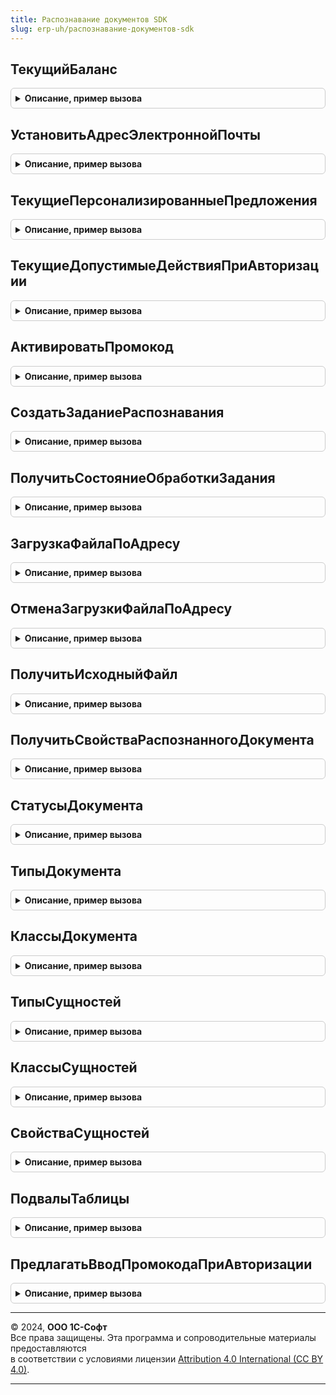 ```yaml
---
title: Распознавание документов SDK
slug: erp-uh/распознавание-документов-sdk
---
```



## ТекущийБаланс
<details style="margin: 1em 0; padding: 0.5em; border: 1px solid #ccc; border-radius: 6px;">

<summary style="font-weight: bold; cursor: pointer;">Описание, пример вызова</summary>

```bsl

// Выполняет запрос к серверу распознавания документов для получения состояния текущего баланса.
//
// Возвращаемое значение:
//  См. РаспознаваниеДокументовSDK.КакСостояниеТекущегоБаланса.
//
Функция ТекущийБаланс() Экспорт
```

Пример вызова
```bsl
Результат = РаспознаваниеДокументовSDK.ТекущийБаланс() 
```
</details>

## УстановитьАдресЭлектроннойПочты
<details style="margin: 1em 0; padding: 0.5em; border: 1px solid #ccc; border-radius: 6px;">

<summary style="font-weight: bold; cursor: pointer;">Описание, пример вызова</summary>

```bsl

// Выполняет запрос к серверу распознавания документов для установки адреса электронной почты.
// Этот адрес будет использоваться для уведомления об активации учетной записи
// и для сообщений об изменении баланса.
//
// Параметры:
//  АдресЭлПочты - Строка - Адрес электронной почты клиента.
//
Процедура УстановитьАдресЭлектроннойПочты(АдресЭлПочты) Экспорт
```

Пример вызова
```bsl
РаспознаваниеДокументовSDK.УстановитьАдресЭлектроннойПочты(АдресЭлПочты) 
```
</details>

## ТекущиеПерсонализированныеПредложения
<details style="margin: 1em 0; padding: 0.5em; border: 1px solid #ccc; border-radius: 6px;">

<summary style="font-weight: bold; cursor: pointer;">Описание, пример вызова</summary>

```bsl

// Выполняет запрос к серверу распознавания документов для получения предложений клиенту.
//
// Параметры:
//  Пользователь - Строка - Уникальный идентификатор пользователя ИБ
//  Размещение - Строка - Код места размещения баннера
//  ЗакрытыеБаннеры - Соответствие- Список идентификаторов закрытых баннеров, Ключ - Идентификатор, Значение - Дата
//
// Возвращаемое значение:
//  См. РаспознаваниеДокументовSDK.КакПерсонализированныеПредложения.
//
Функция ТекущиеПерсонализированныеПредложения(Пользователь = Неопределено, Размещение = Неопределено, ЗакрытыеБаннеры = Неопределено) Экспорт
```

Пример вызова
```bsl
Результат = РаспознаваниеДокументовSDK.ТекущиеПерсонализированныеПредложения(Пользователь, Размещение, ЗакрытыеБаннеры);
```
</details>

## ТекущиеДопустимыеДействияПриАвторизации
<details style="margin: 1em 0; padding: 0.5em; border: 1px solid #ccc; border-radius: 6px;">

<summary style="font-weight: bold; cursor: pointer;">Описание, пример вызова</summary>

```bsl

// Выполняет запрос к серверу распознавания документов для проверки допустимых действий при авторизации.
//
// Возвращаемое значение:
//  См. РаспознаваниеДокументовSDK.КакДопустимыеДействияПриАвторизации.
//
Функция ТекущиеДопустимыеДействияПриАвторизации() Экспорт
```

Пример вызова
```bsl
Результат = РаспознаваниеДокументовSDK.ТекущиеДопустимыеДействияПриАвторизации() 
```
</details>

## АктивироватьПромокод
<details style="margin: 1em 0; padding: 0.5em; border: 1px solid #ccc; border-radius: 6px;">

<summary style="font-weight: bold; cursor: pointer;">Описание, пример вызова</summary>

```bsl

// Выполняет запрос к серверу распознавания документов для активации промокода.
//
// Параметры:
//  Промокод - Строка
//
// Возвращаемое значение:
//  См. РаспознаваниеДокументовSDK.КакРезультатАктивацииПромокода.
//
Функция АктивироватьПромокод(Промокод) Экспорт
```

Пример вызова
```bsl
Результат = РаспознаваниеДокументовSDK.АктивироватьПромокод(Промокод) 
```
</details>

## СоздатьЗаданиеРаспознавания
<details style="margin: 1em 0; padding: 0.5em; border: 1px solid #ccc; border-radius: 6px;">

<summary style="font-weight: bold; cursor: pointer;">Описание, пример вызова</summary>

```bsl

// Выполняет запрос к серверу распознавания документов для создания задания распознавания.
//
// Параметры:
//  ИменаФайлов - Массив из Строка - Имена файлов, которые необходимо отправить на распознавание.
//  ДатаСоздания - Дата - Дата создания задания распознавания, если не указана - текущая дата сеанса.
//
// Возвращаемое значение:
//  Строка - Идентификатор задания распознавания.
//
Функция СоздатьЗаданиеРаспознавания(ИменаФайлов, ДатаСоздания = Неопределено) Экспорт
```

Пример вызова
```bsl
Результат = РаспознаваниеДокументовSDK.СоздатьЗаданиеРаспознавания(ИменаФайлов, ДатаСоздания);
```
</details>

## ПолучитьСостояниеОбработкиЗадания
<details style="margin: 1em 0; padding: 0.5em; border: 1px solid #ccc; border-radius: 6px;">

<summary style="font-weight: bold; cursor: pointer;">Описание, пример вызова</summary>

```bsl

// Выполняет запрос к серверу распознавания документов для получения состояния обработки задания распознавания.
//
// Параметры:
//  ИдентификаторЗадания - Строка - Задание состояние которого необходимо получить.
//    Получается с помощью метода См. РаспознаваниеДокументовSDK.СоздатьЗаданиеРаспознавания.
//
// Возвращаемое значение:
//  См. РаспознаваниеДокументовSDK.КакСостояниеОбработкиЗадания.
//
Функция ПолучитьСостояниеОбработкиЗадания(ИдентификаторЗадания) Экспорт
```

Пример вызова
```bsl
Результат = РаспознаваниеДокументовSDK.ПолучитьСостояниеОбработкиЗадания(ИдентификаторЗадания) 
```
</details>

## ЗагрузкаФайлаПоАдресу
<details style="margin: 1em 0; padding: 0.5em; border: 1px solid #ccc; border-radius: 6px;">

<summary style="font-weight: bold; cursor: pointer;">Описание, пример вызова</summary>

```bsl

// Выполняет запрос к серверу распознавания документов для загрузки файла по выделенному адресу.
//
// Параметры:
//  АдресЗагрузкиФайла - Строка - Адрес, выданный сервером распознавания для загрузки файла.
//    Получается с помощью метода См. РаспознаваниеДокументовSDK.ПолучитьСостояниеОбработкиЗадания.
//  Данные - ДвоичныеДанные - Данные загружаемого файла.
//
// Возвращаемое значение:
//  Строка - Идентификатор файла.
//
Функция ЗагрузкаФайлаПоАдресу(АдресЗагрузкиФайла, Данные) Экспорт
```

Пример вызова
```bsl
Результат = РаспознаваниеДокументовSDK.ЗагрузкаФайлаПоАдресу(АдресЗагрузкиФайла, Данные) 
```
</details>

## ОтменаЗагрузкиФайлаПоАдресу
<details style="margin: 1em 0; padding: 0.5em; border: 1px solid #ccc; border-radius: 6px;">

<summary style="font-weight: bold; cursor: pointer;">Описание, пример вызова</summary>

```bsl

// Выполняет запрос к серверу распознавания документов для отмены загрузки файла по адресу.
//
// Метод предназначен для отмены загрузки в случае, когда клиентское приложение понимает, что запросило слишком много
// слотов для загрузки файлов и в процессе отправки какой-либо из файлов больше отправлять не требуется.
//
// Параметры:
//  АдресЗагрузкиФайла - Строка - Адрес, выданный сервером распознавания для загрузки файла.
//                                Получается с помощью метода См. РаспознаваниеДокументовSDK.ПолучитьСостояниеОбработкиЗадания.
//
Процедура ОтменаЗагрузкиФайлаПоАдресу(АдресЗагрузкиФайла) Экспорт
```

Пример вызова
```bsl
РаспознаваниеДокументовSDK.ОтменаЗагрузкиФайлаПоАдресу(АдресЗагрузкиФайла) 
```
</details>

## ПолучитьИсходныйФайл
<details style="margin: 1em 0; padding: 0.5em; border: 1px solid #ccc; border-radius: 6px;">

<summary style="font-weight: bold; cursor: pointer;">Описание, пример вызова</summary>

```bsl

// Выполняет запрос к серверу распознавания документов для загрузки файла по выделенному адресу.
//
// Параметры:
//  ИдентификаторФайла - Строка - Идентификатор файла.
//   Получается с помощью метода См. РаспознаваниеДокументовSDK.ЗагрузкаФайлаПоАдресу.
//
// Возвращаемое значение:
// ДвоичныеДанные - Данные исходного файла.
//
Функция ПолучитьИсходныйФайл(ИдентификаторФайла) Экспорт
```

Пример вызова
```bsl
Результат = РаспознаваниеДокументовSDK.ПолучитьИсходныйФайл(ИдентификаторФайла) 
```
</details>

## ПолучитьСвойстваРаспознанногоДокумента
<details style="margin: 1em 0; padding: 0.5em; border: 1px solid #ccc; border-radius: 6px;">

<summary style="font-weight: bold; cursor: pointer;">Описание, пример вызова</summary>

```bsl

// Выполняет запрос к серверу распознавания документов для получения свойств распознанного документа.
//
// Параметры:
//  ИдентификаторДокумента - Документ свойства которого необходимо получить.
//    Получается с помощью метода См. РаспознаваниеДокументовSDK.ПолучитьСостояниеОбработкиЗадания.
//
//
// Возвращаемое значение:
//  См. РаспознаваниеДокументовSDK.КакСвойстваРаспознанногоДокумента.
//
Функция ПолучитьСвойстваРаспознанногоДокумента(ИдентификаторДокумента) Экспорт
```

Пример вызова
```bsl
Результат = РаспознаваниеДокументовSDK.ПолучитьСвойстваРаспознанногоДокумента(ИдентификаторДокумента) 
```
</details>

## СтатусыДокумента
<details style="margin: 1em 0; padding: 0.5em; border: 1px solid #ccc; border-radius: 6px;">

<summary style="font-weight: bold; cursor: pointer;">Описание, пример вызова</summary>

```bsl

// Структура статусов документа.
//
// Возвращаемое значение:
//   Структура
//
Функция СтатусыДокумента() Экспорт
```

Пример вызова
```bsl
Результат = РаспознаваниеДокументовSDK.СтатусыДокумента() 
```
</details>

## ТипыДокумента
<details style="margin: 1em 0; padding: 0.5em; border: 1px solid #ccc; border-radius: 6px;">

<summary style="font-weight: bold; cursor: pointer;">Описание, пример вызова</summary>

```bsl

// Структура типов документа.
//
// Возвращаемое значение:
//   Структура
//
Функция ТипыДокумента() Экспорт
```

Пример вызова
```bsl
Результат = РаспознаваниеДокументовSDK.ТипыДокумента() 
```
</details>

## КлассыДокумента
<details style="margin: 1em 0; padding: 0.5em; border: 1px solid #ccc; border-radius: 6px;">

<summary style="font-weight: bold; cursor: pointer;">Описание, пример вызова</summary>

```bsl

// Структура классов документа.
//
// Возвращаемое значение:
//   Структура
//
Функция КлассыДокумента() Экспорт
```

Пример вызова
```bsl
Результат = РаспознаваниеДокументовSDK.КлассыДокумента() 
```
</details>

## ТипыСущностей
<details style="margin: 1em 0; padding: 0.5em; border: 1px solid #ccc; border-radius: 6px;">

<summary style="font-weight: bold; cursor: pointer;">Описание, пример вызова</summary>

```bsl

// Структура типов сущностей.
//
// Возвращаемое значение:
//   Структура
//
Функция ТипыСущностей() Экспорт
```

Пример вызова
```bsl
Результат = РаспознаваниеДокументовSDK.ТипыСущностей() 
```
</details>

## КлассыСущностей
<details style="margin: 1em 0; padding: 0.5em; border: 1px solid #ccc; border-radius: 6px;">

<summary style="font-weight: bold; cursor: pointer;">Описание, пример вызова</summary>

```bsl

// Структура классов сущностей.
//
// Возвращаемое значение:
//   Структура
//
Функция КлассыСущностей() Экспорт
```

Пример вызова
```bsl
Результат = РаспознаваниеДокументовSDK.КлассыСущностей() 
```
</details>

## СвойстваСущностей
<details style="margin: 1em 0; padding: 0.5em; border: 1px solid #ccc; border-radius: 6px;">

<summary style="font-weight: bold; cursor: pointer;">Описание, пример вызова</summary>

```bsl

// Структура свойств сущностей.
//
// Возвращаемое значение:
//   Структура
//
Функция СвойстваСущностей() Экспорт
```

Пример вызова
```bsl
Результат = РаспознаваниеДокументовSDK.СвойстваСущностей() 
```
</details>

## ПодвалыТаблицы
<details style="margin: 1em 0; padding: 0.5em; border: 1px solid #ccc; border-radius: 6px;">

<summary style="font-weight: bold; cursor: pointer;">Описание, пример вызова</summary>

```bsl

// Структура подвалов таблиц.
//
// Возвращаемое значение:
//   Структура
//
Функция ПодвалыТаблицы() Экспорт
```

Пример вызова
```bsl
Результат = РаспознаваниеДокументовSDK.ПодвалыТаблицы() 
```
</details>

## ПредлагатьВводПромокодаПриАвторизации
<details style="margin: 1em 0; padding: 0.5em; border: 1px solid #ccc; border-radius: 6px;">

<summary style="font-weight: bold; cursor: pointer;">Описание, пример вызова</summary>

```bsl

// Выполняет запрос к серверу распознавания документов для проверки нужно ли предлагать ввести промокод.
//
// Возвращаемое значение:
//  Булево
//
Функция ПредлагатьВводПромокодаПриАвторизации() Экспорт
```

Пример вызова
```bsl
Результат = РаспознаваниеДокументовSDK.ПредлагатьВводПромокодаПриАвторизации() 
```
</details>

---

© 2024, **ООО 1С-Софт**  
Все права защищены. Эта программа и сопроводительные материалы предоставляются  
в соответствии с условиями лицензии [Attribution 4.0 International (CC BY 4.0)](https://creativecommons.org/licenses/by/4.0/legalcode).

---
